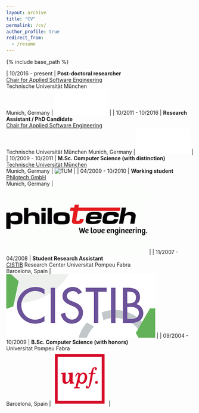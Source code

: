 ```yaml
---
layout: archive
title: "CV"
permalink: /cv/
author_profile: true
redirect_from:
  - /resume
---
```


{% include base_path %}

| 10/2016 - present   | **Post-doctoral researcher** <br> [Chair for Applied Software Engineering](https://ase.in.tum.de/lehrstuhl_1/) <br> Technische Universität München <br> Munich, Germany  |  ![Applied Software Engineering](/images/cv_ls1.png) |
| 10/2011 - 10/2016  | **Research Assistant / PhD Candidate** <br>  [Chair for Applied Software Engineering](https://ase.in.tum.de/lehrstuhl_1/) <br> Technische Universität München Munich, Germany |  ![Applied Software Engineering](/images/cv_ls1.png) |
| 10/2009 - 10/2011  | **M.Sc. Computer Science (with distinction)** <br> [Technische Universität München](https://www.tum.de/) <br> Munich, Germany |  ![TUM](/images/cv_tum) |
| 04/2009 - 10/2010  | **Working student** <br> [Philotech GmbH](https://www.philotech.net/) <br> Munich, Germany |  ![Philotech](/images/cv_philotech.png) |
| 11/2007 - 04/2008  | **Student Research Assistant** <br> [CISTIB](http://www.cistib.org/) Research Center Universitat Pompeu Fabra <br> Barcelona, Spain                                    |  ![CISTIB](/images/cv_cistib.png) |
| 09/2004 - 10/2009  | **B.Sc. Computer Science (with honors)** <br> Universitat Pompeu Fabra <br> Barcelona, Spain                                                      |  ![UPF](/images/cv_upf.png) |
